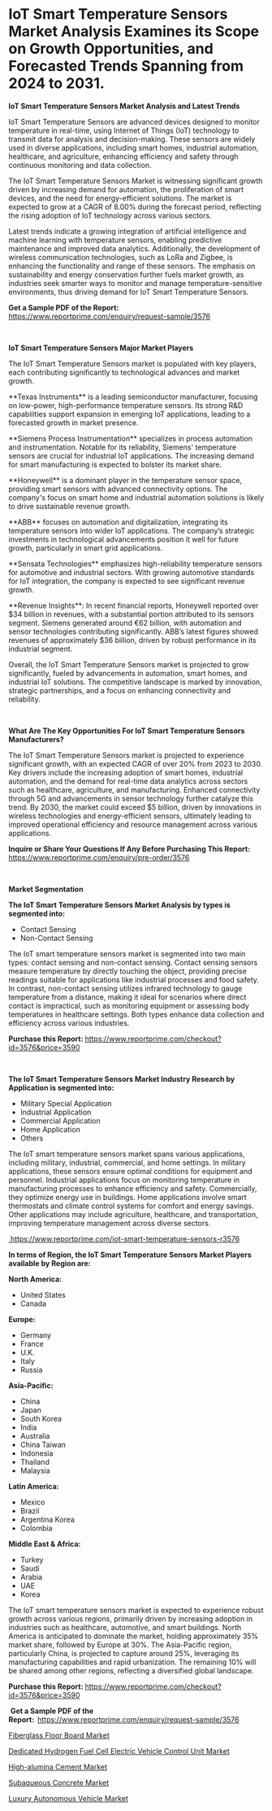 <p><h1>IoT Smart Temperature Sensors Market Analysis Examines its Scope on Growth Opportunities, and Forecasted Trends Spanning from 2024 to 2031.</h1></p><p><strong>IoT Smart Temperature Sensors Market Analysis and Latest Trends</strong></p>
<p><p>IoT Smart Temperature Sensors are advanced devices designed to monitor temperature in real-time, using Internet of Things (IoT) technology to transmit data for analysis and decision-making. These sensors are widely used in diverse applications, including smart homes, industrial automation, healthcare, and agriculture, enhancing efficiency and safety through continuous monitoring and data collection.</p><p>The IoT Smart Temperature Sensors Market is witnessing significant growth driven by increasing demand for automation, the proliferation of smart devices, and the need for energy-efficient solutions. The market is expected to grow at a CAGR of 8.00% during the forecast period, reflecting the rising adoption of IoT technology across various sectors. </p><p>Latest trends indicate a growing integration of artificial intelligence and machine learning with temperature sensors, enabling predictive maintenance and improved data analytics. Additionally, the development of wireless communication technologies, such as LoRa and Zigbee, is enhancing the functionality and range of these sensors. The emphasis on sustainability and energy conservation further fuels market growth, as industries seek smarter ways to monitor and manage temperature-sensitive environments, thus driving demand for IoT Smart Temperature Sensors.</p></p>
<p><strong>Get a Sample PDF of the Report:&nbsp;</strong> <a href="https://www.reportprime.com/enquiry/request-sample/3576?utm_campaign=1294&utm_medium=2&utm_source=Github&utm_content=ia&utm_term=18102024&utm_id=iot-smart-temperature-sensors">https://www.reportprime.com/enquiry/request-sample/3576</a></p>
<p>&nbsp;</p>
<p><strong>IoT Smart Temperature Sensors Major Market Players</strong></p>
<p><p>The IoT Smart Temperature Sensors market is populated with key players, each contributing significantly to technological advances and market growth. </p><p>**Texas Instruments** is a leading semiconductor manufacturer, focusing on low-power, high-performance temperature sensors. Its strong R&D capabilities support expansion in emerging IoT applications, leading to a forecasted growth in market presence.</p><p>**Siemens Process Instrumentation** specializes in process automation and instrumentation. Notable for its reliability, Siemens' temperature sensors are crucial for industrial IoT applications. The increasing demand for smart manufacturing is expected to bolster its market share.</p><p>**Honeywell** is a dominant player in the temperature sensor space, providing smart sensors with advanced connectivity options. The company's focus on smart home and industrial automation solutions is likely to drive sustainable revenue growth.</p><p>**ABB** focuses on automation and digitalization, integrating its temperature sensors into wider IoT applications. The company’s strategic investments in technological advancements position it well for future growth, particularly in smart grid applications.</p><p>**Sensata Technologies** emphasizes high-reliability temperature sensors for automotive and industrial sectors. With growing automotive standards for IoT integration, the company is expected to see significant revenue growth.</p><p>**Revenue Insights**: In recent financial reports, Honeywell reported over $34 billion in revenues, with a substantial portion attributed to its sensors segment. Siemens generated around €62 billion, with automation and sensor technologies contributing significantly. ABB’s latest figures showed revenues of approximately $36 billion, driven by robust performance in its industrial segment.</p><p>Overall, the IoT Smart Temperature Sensors market is projected to grow significantly, fueled by advancements in automation, smart homes, and industrial IoT solutions. The competitive landscape is marked by innovation, strategic partnerships, and a focus on enhancing connectivity and reliability.</p></p>
<p>&nbsp;</p>
<p><strong>What Are The Key Opportunities For IoT Smart Temperature Sensors Manufacturers?</strong></p>
<p><p>The IoT Smart Temperature Sensors market is projected to experience significant growth, with an expected CAGR of over 20% from 2023 to 2030. Key drivers include the increasing adoption of smart homes, industrial automation, and the demand for real-time data analytics across sectors such as healthcare, agriculture, and manufacturing. Enhanced connectivity through 5G and advancements in sensor technology further catalyze this trend. By 2030, the market could exceed $5 billion, driven by innovations in wireless technologies and energy-efficient sensors, ultimately leading to improved operational efficiency and resource management across various applications.</p></p>
<p><strong>Inquire or Share Your Questions If Any Before Purchasing This Report:</strong> <a href="https://www.reportprime.com/enquiry/pre-order/3576?utm_campaign=1294&utm_medium=2&utm_source=Github&utm_content=ia&utm_term=18102024&utm_id=iot-smart-temperature-sensors">https://www.reportprime.com/enquiry/pre-order/3576</a></p>
<p>&nbsp;</p>
<p><strong>Market Segmentation</strong></p>
<p><strong>The IoT Smart Temperature Sensors Market Analysis by types is segmented into:</strong></p>
<p><ul><li>Contact Sensing</li><li>Non-Contact Sensing</li></ul></p>
<p><p>The IoT smart temperature sensors market is segmented into two main types: contact sensing and non-contact sensing. Contact sensing sensors measure temperature by directly touching the object, providing precise readings suitable for applications like industrial processes and food safety. In contrast, non-contact sensing utilizes infrared technology to gauge temperature from a distance, making it ideal for scenarios where direct contact is impractical, such as monitoring equipment or assessing body temperatures in healthcare settings. Both types enhance data collection and efficiency across various industries.</p></p>
<p><strong>Purchase this Report:&nbsp;</strong><a href="https://www.reportprime.com/checkout?id=3576&price=3590&utm_campaign=1294&utm_medium=2&utm_source=Github&utm_content=ia&utm_term=18102024&utm_id=iot-smart-temperature-sensors">https://www.reportprime.com/checkout?id=3576&price=3590</a></p>
<p>&nbsp;</p>
<p><strong>The IoT Smart Temperature Sensors Market Industry Research by Application is segmented into:</strong></p>
<p><ul><li>Military Special Application</li><li>Industrial Application</li><li>Commercial Application</li><li>Home Application</li><li>Others</li></ul></p>
<p><p>The IoT smart temperature sensors market spans various applications, including military, industrial, commercial, and home settings. In military applications, these sensors ensure optimal conditions for equipment and personnel. Industrial applications focus on monitoring temperature in manufacturing processes to enhance efficiency and safety. Commercially, they optimize energy use in buildings. Home applications involve smart thermostats and climate control systems for comfort and energy savings. Other applications may include agriculture, healthcare, and transportation, improving temperature management across diverse sectors.</p></p>
<p><a href="https://www.reportprime.com/iot-smart-temperature-sensors-r3576?utm_campaign=1294&utm_medium=2&utm_source=Github&utm_content=ia&utm_term=18102024&utm_id=iot-smart-temperature-sensors">&nbsp;https://www.reportprime.com/iot-smart-temperature-sensors-r3576</a></p>
<p><strong>In terms of Region, the IoT Smart Temperature Sensors Market Players available by Region are:</strong></p>
<p>
    <p> <strong> North America: </strong>
        <ul>
            <li>United States</li>
            <li>Canada</li>
        </ul>
        </p> 
    <p> <strong> Europe: </strong>
        <ul>
            <li>Germany</li>
            <li>France</li>
            <li>U.K.</li>
            <li>Italy</li>
            <li>Russia</li>
        </ul>
        </p> 
    <p> <strong> Asia-Pacific: </strong>
        <ul>
            <li>China</li>
            <li>Japan</li>
            <li>South Korea</li>
            <li>India</li>
            <li>Australia</li>
            <li>China Taiwan</li>
            <li>Indonesia</li>
            <li>Thailand</li>
            <li>Malaysia</li>
        </ul>
        </p> 
    <p> <strong> Latin America: </strong>
        <ul>
            <li>Mexico</li>
            <li>Brazil</li>
            <li>Argentina Korea</li>
            <li>Colombia</li>
        </ul>
        </p> 
    <p> <strong> Middle East & Africa: </strong>
        <ul>
            <li>Turkey</li>
            <li>Saudi</li>
            <li>Arabia</li>
            <li>UAE</li>
            <li>Korea</li>
        </ul>
    </p>
    </p>
<p><p>The IoT smart temperature sensors market is expected to experience robust growth across various regions, primarily driven by increasing adoption in industries such as healthcare, automotive, and smart buildings. North America is anticipated to dominate the market, holding approximately 35% market share, followed by Europe at 30%. The Asia-Pacific region, particularly China, is projected to capture around 25%, leveraging its manufacturing capabilities and rapid urbanization. The remaining 10% will be shared among other regions, reflecting a diversified global landscape.</p></p>
<p><strong>Purchase this Report: </strong><a href="https://www.reportprime.com/checkout?id=3576&price=3590&utm_campaign=1294&utm_medium=2&utm_source=Github&utm_content=ia&utm_term=18102024&utm_id=iot-smart-temperature-sensors">https://www.reportprime.com/checkout?id=3576&price=3590</a></p>
<p>&nbsp;<strong>Get a Sample PDF of the Report:&nbsp;&nbsp;</strong><a href="https://www.reportprime.com/enquiry/request-sample/3576?utm_campaign=1294&utm_medium=2&utm_source=Github&utm_content=ia&utm_term=18102024&utm_id=iot-smart-temperature-sensors">https://www.reportprime.com/enquiry/request-sample/3576</a></p>
<p><strong></strong></p>
<p><p><a href="https://www.linkedin.com/pulse/fiberglass-floor-board-market-shifts-strategic-analysis-2024-2031-gdhke?utm_campaign=1294&utm_medium=2&utm_source=Github&utm_content=ia&utm_term=18102024&utm_id=iot-smart-temperature-sensors">Fiberglass Floor Board Market</a></p><p><a href="https://github.com/marloy8/Market-Research-Report-List-6/blob/main/dedicated-hydrogen-fuel-cell-electric-vehicle-control-unit-market.md?utm_campaign=1294&utm_medium=2&utm_source=Github&utm_content=ia&utm_term=18102024&utm_id=iot-smart-temperature-sensors">Dedicated Hydrogen Fuel Cell Electric Vehicle Control Unit Market</a></p><p><a href="https://www.linkedin.com/pulse/high-alumina-cement-industry-sector-new-technologies-market-bcdfc?utm_campaign=1294&utm_medium=2&utm_source=Github&utm_content=ia&utm_term=18102024&utm_id=iot-smart-temperature-sensors">High-alumina Cement Market</a></p><p><a href="https://www.linkedin.com/pulse/strategic-forecast-subaqueous-concrete-market-growth-trends-wnzsc?utm_campaign=1294&utm_medium=2&utm_source=Github&utm_content=ia&utm_term=18102024&utm_id=iot-smart-temperature-sensors">Subaqueous Concrete Market</a></p><p><a href="https://www.linkedin.com/pulse/analyzing-luxury-autonomous-vehicle-market-dynamics-growth-drivers-az6qc?utm_campaign=1294&utm_medium=2&utm_source=Github&utm_content=ia&utm_term=18102024&utm_id=iot-smart-temperature-sensors">Luxury Autonomous Vehicle Market</a></p></p>